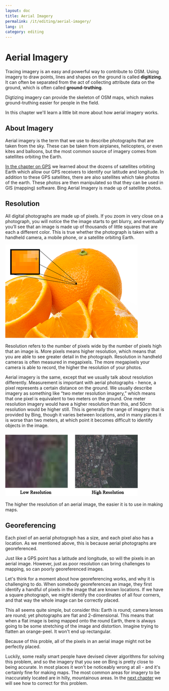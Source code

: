 ```yaml
---
layout: doc
title: Aerial Imagery
permalink: /it/editing/aerial-imagery/
lang: it
category: editing
---
```


Aerial Imagery
================
Tracing imagery is an easy and powerful way to contribute to
OSM. Using imagery to draw points, lines and shapes on the ground is called
**digitizing**. It can often be separated from the act of collecting attribute
data on the ground, which is often called **ground-truthing**.

Digtizing imagery can provide the skeleton of OSM maps, which
makes ground-truthing easier for people in the field.

In this chapter we'll learn a little bit more about how aerial imagery works.

About Imagery
-------------
Aerial imagery is the term that we use to describe photographs that are taken from the sky.
These can be taken from airplanes, helicopters, or even kites and balloons, but the most
common source of imagery comes from satellites orbiting the Earth.

[In the chapter on GPS](/en/beginner/using-gps) we learned about the dozens of satellites
orbiting Earth which allow our GPS receivers to identify our latitude and longitude. In
addition to these GPS satellites, there are also satellites which take photos of the earth.
These photos are then manipulated so that they can be used in GIS (mapping) software. 
Bing Aerial Imagery is made up of satellite photos.

Resolution
----------
All digital photographs are made up of pixels.  If you zoom in very close on a photograph, you will notice the the image starts to get blurry, and eventually you’ll see that an image is made up of thousands of little squares that are each a different color.  This is true whether the photograph is taken with a handheld camera, a mobile phone, or a satellite orbiting Earth.

![orange resolution][]

Resolution refers to the number of pixels wide by the number of pixels high that an image is.  More pixels means higher resolution, which means that you are able to see greater detail in the photograph.  Resolution in handheld cameras is often measured in megapixels.  The more megapixels your camera is able to record, the higher the resolution of your photos.

Aerial imagery is the same, except that we usually talk about resolution differently.  Measurement is important with aerial photographs - hence, a pixel represents a certain distance on the ground.  We usually describe imagery as something like “two meter resolution imagery,” which means that one pixel is equivalent to two meters on the ground.  One meter resolution imagery would have a higher resolution than this, and 50cm resolution would be higher still.  This is generally the range of imagery that is provided by Bing, though it varies between locations, and in many places it is worse than two meters, at which point it becomes difficult to identify objects in the image.

![low res high res][]

The higher the resolution of an aerial image, the easier it is to use in making maps.

Georeferencing
---------------
Each pixel of an aerial photograph has a size, and each pixel also has a
location. As we mentioned above, this is because aerial photographs are georeferenced.

Just like a GPS point has a latitude and longitude, so will the pixels in an aerial image.
However, just as poor resolution can bring challenges to mapping, so can poorly
georeferenced images.

Let's think for a moment about how georeferencing works, and why it is challenging 
to do. When somebody georeferences an image, they first identify a handful of pixels
in the image that are known locations. If we have a square photograph, we might identify
the coordinates of all four corners, and that way the whole image can be correctly placed.

This all seems quite simple, but consider this: Earth is round; camera lenses are round;
yet photographs are flat and 2-dimensional. This means that when a flat image is
being mapped onto the round Earth, there is always going to be some stretching of the image
and distortion. Imagine trying to flatten an orange-peel. It won't end up rectangular.

Because of this proble, all of the pixels in an aerial image might not be perfectly
placed.

Luckily, some really smart people have devised clever algorithms for solving
this problem, and so the imagery that you see on Bing is pretty close to being accurate.
In most places it won't be noticeably wrong at all - and it's certainly fine for making
maps. The most common areas for imagery to be inaccurately located are in hilly,
mountainous areas. In the [next chapter](/en/editing/correcting-imagery-offset) we will see how
to correct for this problem.

[orange resolution]: /images/en/editing/aerial-imagery/orange-resolution.png
[low res high res]: /images/en/editing/aerial-imagery/low-res-high-res.png
